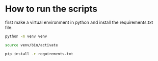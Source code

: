 # How to run the scripts

first make a virtual environment in python and install the requirements.txt file.


```bash
python -m venv venv
```

```bash
source venv/bin/activate
```

```bash
pip install -r requirements.txt
```
